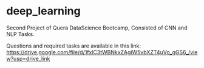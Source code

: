 # deep_learning

Second Project of Quera DataScience Bootcamp, Consisted of CNN and NLP Tasks.

Questions and required tasks are available in this link:
https://drive.google.com/file/d/1fxlC3tWBNkxZAgiW5vbXZT4uVo_gGS6_/view?usp=drive_link
